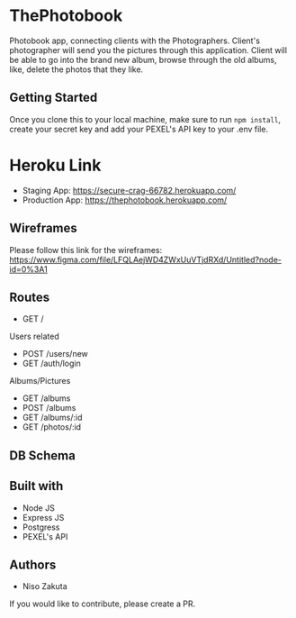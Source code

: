 # ThePhotobook
Photobook app, connecting clients with the Photographers. 
Client's photographer will send you the pictures through this application. Client will be able to go into the brand new album, browse through the old albums, like, delete the photos that they like.

## Getting Started

Once you clone this to your local machine, make sure to run `npm install`, create your secret key and add your PEXEL's API key to your .env file.

# Heroku Link
- Staging App: https://secure-crag-66782.herokuapp.com/
- Production App: https://thephotobook.herokuapp.com/


## Wireframes
Please follow this link for the wireframes: https://www.figma.com/file/LFQLAejWD4ZWxUuVTjdRXd/Untitled?node-id=0%3A1


## Routes
- GET /

Users related
- POST /users/new
- GET /auth/login

Albums/Pictures
- GET /albums
- POST /albums
- GET /albums/:id
- GET /photos/:id

## DB Schema 


## Built with
- Node JS
- Express JS
- Postgress
- PEXEL's API

## Authors
- Niso Zakuta 

If you would like to contribute, please create a PR.




